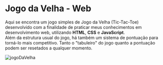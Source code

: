 # Jogo da Velha - Web
Aqui se encontra um jogo simples de Jogo da Velha (Tic-Tac-Toe) desenvolvido com a finalidade de praticar meus conhecimentos em desenvolvimento web, utilizando **HTML**, **CSS** e **JavaScript**.  
Além da estrutura usual do jogo, há também um sistema de pontuação para torná-lo mais competitivo. Tanto o "tabuleiro" do jogo quanto a pontuação podem ser resetados a qualquer momento.  
  
![jogoDaVelha](https://github.com/user-attachments/assets/44a69c41-9e0b-4911-94b6-1445ecb8c909)
